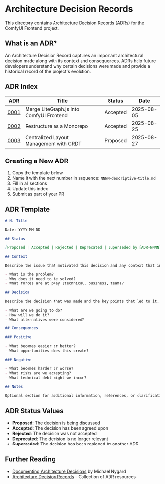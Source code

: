 # Architecture Decision Records

This directory contains Architecture Decision Records (ADRs) for the ComfyUI Frontend project.

## What is an ADR?

An Architecture Decision Record captures an important architectural decision made along with its context and consequences. ADRs help future developers understand why certain decisions were made and provide a historical record of the project's evolution.

## ADR Index

| ADR | Title | Status | Date |
|-----|-------|--------|------|
| [0001](0001-merge-litegraph-into-frontend.md) | Merge LiteGraph.js into ComfyUI Frontend | Accepted | 2025-08-05 |
| [0002](0002-monorepo-conversion.md) | Restructure as a Monorepo | Accepted | 2025-08-25 |
| [0003](0003-crdt-based-layout-system.md) | Centralized Layout Management with CRDT | Proposed | 2025-08-27 |

## Creating a New ADR

1. Copy the template below
2. Name it with the next number in sequence: `NNNN-descriptive-title.md`
3. Fill in all sections
4. Update this index
5. Submit as part of your PR

## ADR Template

```markdown
# N. Title

Date: YYYY-MM-DD

## Status

[Proposed | Accepted | Rejected | Deprecated | Superseded by [ADR-NNNN](NNNN-title.md)]

## Context

Describe the issue that motivated this decision and any context that influences or constrains the decision.

- What is the problem?
- Why does it need to be solved?
- What forces are at play (technical, business, team)?

## Decision

Describe the decision that was made and the key points that led to it.

- What are we going to do?
- How will we do it?
- What alternatives were considered?

## Consequences

### Positive

- What becomes easier or better?
- What opportunities does this create?

### Negative

- What becomes harder or worse?
- What risks are we accepting?
- What technical debt might we incur?

## Notes

Optional section for additional information, references, or clarifications.
```

## ADR Status Values

- **Proposed**: The decision is being discussed
- **Accepted**: The decision has been agreed upon
- **Rejected**: The decision was not accepted
- **Deprecated**: The decision is no longer relevant
- **Superseded**: The decision has been replaced by another ADR

## Further Reading

- [Documenting Architecture Decisions](https://cognitect.com/blog/2011/11/15/documenting-architecture-decisions) by Michael Nygard
- [Architecture Decision Records](https://adr.github.io/) - Collection of ADR resources
